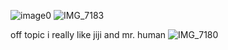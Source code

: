 ![image0](https://github.com/user-attachments/assets/0d8872f6-62a9-49be-a951-ea9aa69d041a)
![IMG_7183](https://github.com/user-attachments/assets/7e157e6d-5317-4cc5-86e5-d3b09c65c380)

off topic  i really like jiji and mr. human
![IMG_7180](https://github.com/user-attachments/assets/1f1f3d6f-0267-4d3a-8d90-9dec5b1ded08)
<!--
**scarletella/scarletella** is a ✨ _special_ ✨ repository because its `README.md` (this file) appears on your GitHub profile.

Here are some ideas to get you started:

- 🔭 I’m currently working on ...
- 🌱 I’m currently learning ...
- 👯 I’m looking to collaborate on ...
- 🤔 I’m looking for help with ...
- 💬 Ask me about ...
- 📫 How to reach me: ...
- 😄 Pronouns: ...
- ⚡ Fun fact: ...
-->
